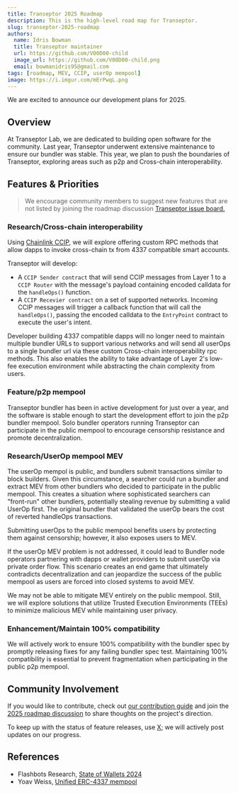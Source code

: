 ```yaml
---
title: Transeptor 2025 Roadmap
description: This is the high-level road map for Transeptor.
slug: transeptor-2025-roadmap
authors:
  name: Idris Bowman
  title: Transeptor maintainer
  url: https://github.com/V00D00-child
  image_url: https://github.com/V00D00-child.png
  email: bowmanidris95@gmail.com
tags: [roadmap, MEV, CCIP, userOp mempool]
image: https://i.imgur.com/mErPwqL.png
---
```


We are excited to announce our development plans for 2025.

<!-- truncate -->

## Overview

At Transeptor Lab, we are dedicated to building open software for the community. Last year, Transeptor underwent extensive maintenance to ensure our bundler was stable. This year, we plan to push the boundaries of Transeptor, exploring areas such as p2p and Cross-chain interoperability.

## Features & Priorities

> We encourage community members to suggest new features that are not listed by joining the roadmap discussion [Transeptor issue board.](https://github.com/transeptorlabs/transeptor-bundler/discussions)

### Research/Cross-chain interoperability
Using [Chainlink CCIP](https://chain.link/cross-chain), we will explore offering custom RPC methods that allow dapps to invoke cross-chain tx from 4337 compatible smart accounts.

Transeptor will develop:
- A `CCIP Sender contract` that will send CCIP messages from Layer 1 to a `CCIP Router` with the message's payload containing encoded calldata for the `handleOps()` function.
- A `CCIP Recevier contract` on a set of supported networks. Incoming CCIP messages will trigger a callback function that will call the `handleOps()`, passing the encoded calldata to the `EntryPoint` contract to execute the user's intent.

Developer building 4337 compatible dapps will no longer need to maintain multiple bundler URLs to support various networks and will send all userOps to a single bundler url via these custom Cross-chain interoperability rpc methods. This also enables the ability to take advantage of Layer 2's low-fee execution environment while abstracting the chain complexity from users.

### Feature/p2p mempool
Transeptor bundler has been in active development for just over a year, and the software is stable enough to start the development effort to join the p2p bundler mempool. Solo bundler operators running Transeptor can participate in the public mempool to encourage censorship resistance and promote decentralization.

### Research/UserOp mempool MEV
The userOp mempol is public, and bundlers submit transactions similar to block builders. Given this circumstance, a searcher could run a bundler and extract MEV from other bundlers who decided to participate in the public mempool. This creates a situation where sophisticated searchers can "front-run" other bundlers, potentially stealing revenue by submitting a valid UserOp first. The original bundler that validated the userOp bears the cost of reverted handleOps transactions.

Submitting userOps to the public mempool benefits users by protecting them against censorship; however, it also exposes users to MEV.

If the userOp MEV problem is not addressed, it could lead to Bundler node operators partnering with dapps or wallet providers to submit userOp via private order flow. This scenario creates an end game that ultimately contradicts decentralization and can jeopardize the success of the public mempool as users are forced into closed systems to avoid MEV. 

We may not be able to mitigate MEV entirely on the public mempool. Still, we will explore solutions that utilize Trusted Execution Environments (TEEs) to minimize malicious MEV while maintaining user privacy.

### Enhancement/Maintain 100% compatibility
We will actively work to ensure 100% compatibility with the bundler spec by promptly releasing fixes for any failing bundler spec test. Maintaining 100% compatibility is essential to prevent fragmentation when participating in the public p2p mempool.

## Community Involvement
If you would like to contribute, check out [our contribution guide](https://github.com/transeptorlabs/transeptor-bundler/blob/main/CONTRIBUTING.md) and join the [2025 roadmap discussion](https://github.com/transeptorlabs/transeptor-bundler/discussions) to share thoughts on the project's direction.

To keep up with the status of feature releases, use [X](https://x.com/transeptorlabs); we will actively post updates on our progress.

## References
- Flashbots Research, [State of Wallets 2024](https://writings.flashbots.net/state-of-wallets-2024)
- Yoav Weiss, [Unified ERC-4337 mempool](https://notes.ethereum.org/@yoav/unified-erc-4337-mempool)
